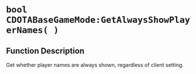 # `bool CDOTABaseGameMode:GetAlwaysShowPlayerNames( )`
## Function Description
Get whether player names are always shown, regardless of client setting.
